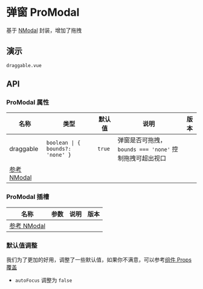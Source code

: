 # 弹窗 ProModal
基于 [NModal](https://www.naiveui.com/zh-CN/os-theme/components/modal) 封装，增加了拖拽

## 演示

```demo
draggable.vue
```

## API
### ProModal 属性
| 名称                                                                               | 类型                           | 默认值             | 说明                                               | 版本 |
| ---------------------------------------------------------------------------------- | ------------------------------ | ------------------ | -------------------------------------------------- | ---- |
| draggable                                                                          | `boolean \| { bounds?: 'none' }` | `true` | 弹窗是否可拖拽，`bounds === 'none'` 控制拖拽可超出视口 |      |
| [参考 NModal](https://www.naiveui.com/zh-CN/os-theme/components/modal#Modal-Props) |                                |                    |                                                    |      |

### ProModal 插槽
| 名称                                                                   | 参数 | 说明 | 版本 |
| ---------------------------------------------------------------------- | ---- | ---- | ---- |
| [参考 NModal](https://www.naiveui.com/zh-CN/os-theme/components/modal) |      |      |      |

### 默认值调整
我们为了更加的好用，调整了一些默认值，如果你不满意，可以参考[组件 Props 覆盖](config-provider#prop-overrides.vue)
- `autoFocus` 调整为 `false`
